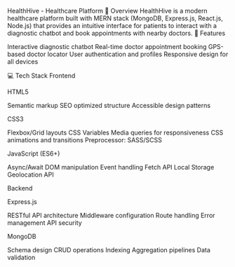HealthHive - Healthcare Platform 🏥
Overview
HealthHive is a modern healthcare platform built with MERN stack (MongoDB, Express.js, React.js, Node.js) that provides an intuitive interface for patients to interact with a diagnostic chatbot and book appointments with nearby doctors.
🚀 Features

Interactive diagnostic chatbot
Real-time doctor appointment booking
GPS-based doctor locator
User authentication and profiles
Responsive design for all devices

💻 Tech Stack
Frontend

HTML5

Semantic markup
SEO optimized structure
Accessible design patterns


CSS3

Flexbox/Grid layouts
CSS Variables
Media queries for responsiveness
CSS animations and transitions
Preprocessor: SASS/SCSS


JavaScript (ES6+)

Async/Await
DOM manipulation
Event handling
Fetch API
Local Storage
Geolocation API



Backend

Express.js

RESTful API architecture
Middleware configuration
Route handling
Error management
API security


MongoDB

Schema design
CRUD operations
Indexing
Aggregation pipelines
Data validation
